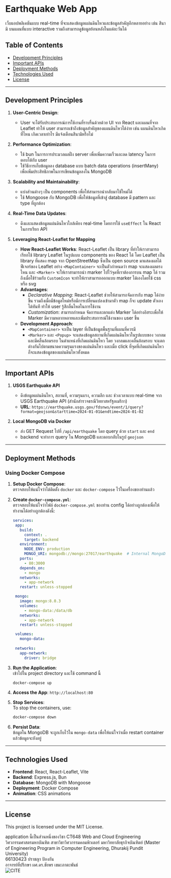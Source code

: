# Earthquake Web App  

เว็บแอปพลิเคชันแบบ real-time ที่จะแสดงข้อมูลแผ่นดินไหวและข้อมูลสำคัญอีกหลายอย่าง เช่น สึนามิ บนแผนที่แบบ interactive รวมถึงสามารถดูข้อมูลย้อนหลังในแต่ละวันได้

## Table of Contents  
- [Development Principles](#development-principles)  
- [Important APIs](#important-apis)  
- [Deployment Methods](#deployment-methods)  
- [Technologies Used](#technologies-used)  
- [License](#license)  

---

## Development Principles  

1. **User-Centric Design**:  
   - User จะได้รับประสบการณ์การใช้งานที่ราบรื่นด้วยด้วย UI จาก React และแผนที่จาก Leaflet ทำให้ user สามารถเข้าถึงข้อมูลสำคัญของแผนดินไหวได้ง่าย เช่น แผนดินไหวเกิดที่ไหน เกิดเวลาเท่าไร มีแจ้งเตือนสึนามิหรือไม่

2. **Performance Optimization**:  
   - ใช้ bun ในการการประมวลผลฝั่ง server เพื่อเพิ่มความเร็วและลด latency ในการตอบโต้กับ user  
   - ใช้วิธีการเก็บข้อมูลลง database แบบ batch data operations (insertMany) เพื่อเพิ่มประสิทธิภาพในการเขียนข้อมูลลงใน MongoDB

3. **Scalability and Maintainability**:  
   - แบ่งส่วนต่างๆ เป็น components เพื่อให้สามารถนำกลับมาใช้ใหม่ได้
   - ใช้ Mongoose กับ MongoDB เพื่อให้ข้อมูลที่เข้าสู่ database มี pattern และ type ที่ถูกต้อง

4. **Real-Time Data Updates**:  
   - ดึงและแสดงข้อมูลแผ่นดินไหวใกล้เคียง real-time โดยการใช้ `useEffect` ใน React ในการเรียก API

5. **Leveraging React-Leaflet for Mapping**  
   - **How React-Leaflet Works**: React-Leaflet เป็น library ที่ทำให้เราสามารถเรียกใช้ library Leaflet ในรูปแบบ components ของ React ได้ โดย Leaflet เป็น library ที่แสดง map จาก OpenStreetMap ซึ่งเป็น open source มาแสดงผลได้ ฟีเจอร์ของ Leaflet อย่าง `<MapContainer>` จะเป็นตัวกำหนดว่า map จะแสดงผลตรงไหน และ `<Marker>` จะให้เราสามารถนำ marker ไปไว้จุดที่เราต้องการบน map ได้ รวมถึงเมื่อใช้ร่วมกับ `CustomIcon` จะทำให้เราสามารถออกแบบ marker ได้เองโดยใช้ css หรือ svg
   - **Advantages**:
     - *Declarative Mapping*: React-Leaflet ช่วยให้สามารถจัดการกับ map ได้ง่ายขึ้น รวมถึงเมื่อมีข้อมูลใหม่หรือมีการเปลี่ยนแปลงเข้ามาตัว map ก็จะ update ตัวเองได้ทันที ทำให้ user รู้สึกลื่นไหลในการใช้งาน
     - *Customization*: สามารถกำหนด จัดการและตกแต่ง Marker ได้อย่างอิสระเพื่อให้ Marker มีความหลากหลายและเพิ่มประสบการณ์ใช้งานของ user ขึ้น
   - **Development Approach**:
     - `<MapContainer>` จะเป็น layer ที่เป็นข้อมูลพื้นฐานที่แผนที่ควรมี
     - `<Marker>` และ `<Popup>` จะแสดงข้อมูลสถานที่เกิดแผ่นดินไหวในรูปแบบของ วงกลมและมีคลื่นล้อมรอบ ในตำแหน่งที่เกิดแผ่นดินไหว โดย วงกลมและคลื่นล้อมรอบ จะแตกต่างกันไปตามขนาดความรุนแรงของแผ่นดินไหว และเมื่อ click ที่จุดที่เกิดแผ่นดินไหวก็จะแสดงข้อมูลของแผ่นดินไหวทั้งหมด

---

## Important APIs  

1. **USGS Earthquake API**  
   - ดึงข้อมูลแผ่นดินไหว, สถานที่, ความรุนแรง, ความลึก และ ช่วงเวลาแบบ real-time จาก USGS Earthquake API (สำนักสำรวจธรณีวิทยาสหรัฐอเมริกา)
   - **URL**: `https://earthquake.usgs.gov/fdsnws/event/1/query?format=geojson&starttime=2024-01-01&endtime=2024-01-02`  

2. **Local MongoDB via Docker**  
   - ส่ง GET Request ไปที่ `/api/earthquake` โดย query ด้วย `start` และ `end`
   - backend จะทำการ query ใน MongoDB และตอบกลับในรูป `geojson`

---

## Deployment Methods  

### Using Docker Compose   

1. **Setup Docker Compose**:  
   ตรวจสอบให้แน่ใจว่าได้ติดตั้ง `docker` และ `docker-compose` ไว้ในเครื่องของท่านแล้ว

2. **Create `docker-compose.yml`**:  
   ตรวจสอบให้แน่ใจว่าไฟล์ `docker-compose.yml` ของท่าน config ได้อย่างถูกต้องเพื่อให้ทำงานได้อย่างถูกต้องดังนี้: 

   ```yaml
   services:
    app:
      build:
        context: .
        target: backend
      environment:
        NODE_ENV: production
        MONGO_URI: mongodb://mongo:27017/earthquake  # Internal MongoDB connection
      ports:
        - 80:3000
      depends_on:
        - mongo
      networks:
        - app-network
      restart: unless-stopped
   
    mongo:
      image: mongo:8.0.3
      volumes:
        - mongo-data:/data/db 
      networks:
        - app-network
      restart: unless-stopped
   
    volumes:
      mongo-data:
    
    networks:
      app-network:
        driver: bridge
   ```
   


3. **Run the Application**:  
   เข้าไปใน project directory และใช้ command นี้ 
   ```bash
   docker-compose up
   ```

4. **Access the App**:
   `http://localhost:80`

6. **Stop Services**:  
   To stop the containers, use:  
   ```bash
   docker-compose down
   ```

7. **Persist Data**:  
   ข้อมูลใน MongoDB จะถูกเก็บไว้ใน `mongo-data` เพื่อให้แน่ใจว่าเมื่อ restart container แล้วข้อมูลจะยังอยู่

---

## Technologies Used  

- **Frontend**: React, React-Leaflet, Vite  
- **Backend**: Express.js, Bun  
- **Database**: MongoDB with Mongoose  
- **Deployment**: Docker Compose  
- **Animation**: CSS animations

---

## License  

This project is licensed under the MIT License.

application นี้เป็นส่วนหนึ่งของวิชา CT648 Web and Cloud Engineering <br>
วิศวกรรมศาสตรมหาบัณฑิต สาขาวิชาวิศวกรรมคอมพิวเตอร์ มหาวิทยาลัยธุรกิจบัณฑิตย์ (Master of Engineering Program in Computer Engineering, Dhurakij Pundit University) <br>
66130423 ปราชญา ป้องกัน <br>
อาจารย์ที่ปรึกษา ผศ.ดร.ชัยพร เขมะภาตะพันธ์ <br>
![CITE](https://cite.dpu.ac.th/img/logo-cite-edit.jpg?t=1)
